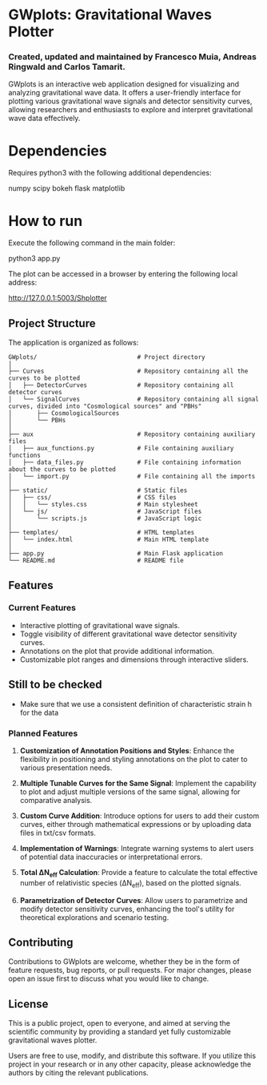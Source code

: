 # GWplots: Gravitational Waves Plotter

### Created, updated and maintained by Francesco Muia, Andreas Ringwald and Carlos Tamarit.

GWplots is an interactive web application designed for visualizing and analyzing gravitational wave data. It offers a user-friendly interface for plotting various gravitational wave signals and detector sensitivity curves, allowing researchers and enthusiasts to explore and interpret gravitational wave data effectively.

# Dependencies

Requires python3 with the following additional dependencies:

numpy
scipy
bokeh
flask
matplotlib


# How to run

Execute the following command in the main folder:

python3 app.py 

The plot can be accessed in a browser by entering the following local address:

http://127.0.0.1:5003/Shplotter




## Project Structure

The application is organized as follows:

```
GWplots/                            # Project directory
│
├── Curves                          # Repository containing all the curves to be plotted
│   ├── DetectorCurves              # Repository containing all detector curves
│   └── SignalCurves                # Repository containing all signal curves, divided into "Cosmological sources" and "PBHs"
│       ├── CosmologicalSources
│       └── PBHs
│
├── aux                             # Repository containing auxiliary files
│   ├── aux_functions.py            # File containing auxiliary functions
│   ├── data_files.py               # File containing information about the curves to be plotted
│   └── import.py                   # File containing all the imports
│   
├── static/                         # Static files
│   ├── css/                        # CSS files
│   │   └── styles.css              # Main stylesheet
│   └── js/                         # JavaScript files
│       └── scripts.js              # JavaScript logic
│
├── templates/                      # HTML templates
│   └── index.html                  # Main HTML template
│
├── app.py                          # Main Flask application
└── README.md                       # README file
```

## Features

### Current Features

- Interactive plotting of gravitational wave signals.
- Toggle visibility of different gravitational wave detector sensitivity curves.
- Annotations on the plot that provide additional information.
- Customizable plot ranges and dimensions through interactive sliders.

## Still to be checked

- Make sure that we use a consistent definition of characteristic strain h for the data

### Planned Features

1. **Customization of Annotation Positions and Styles**: Enhance the flexibility in positioning and styling annotations on the plot to cater to various presentation needs.

2. **Multiple Tunable Curves for the Same Signal**: Implement the capability to plot and adjust multiple versions of the same signal, allowing for comparative analysis.

3. **Custom Curve Addition**: Introduce options for users to add their custom curves, either through mathematical expressions or by uploading data files in txt/csv formats.

4. **Implementation of Warnings**: Integrate warning systems to alert users of potential data inaccuracies or interpretational errors.

5. **Total ΔN<sub>eff</sub> Calculation**: Provide a feature to calculate the total effective number of relativistic species (ΔN<sub>eff</sub>), based on the plotted signals.

6. **Parametrization of Detector Curves**: Allow users to parametrize and modify detector sensitivity curves, enhancing the tool's utility for theoretical explorations and scenario testing.



## Contributing

Contributions to GWplots are welcome, whether they be in the form of feature requests, bug reports, or pull requests. For major changes, please open an issue first to discuss what you would like to change.

## License

This is a public project, open to everyone, and aimed at serving the scientific community by providing a standard yet fully customizable gravitational waves plotter.

Users are free to use, modify, and distribute this software. If you utilize this project in your research or in any other capacity, please acknowledge the authors by citing the relevant publications.
